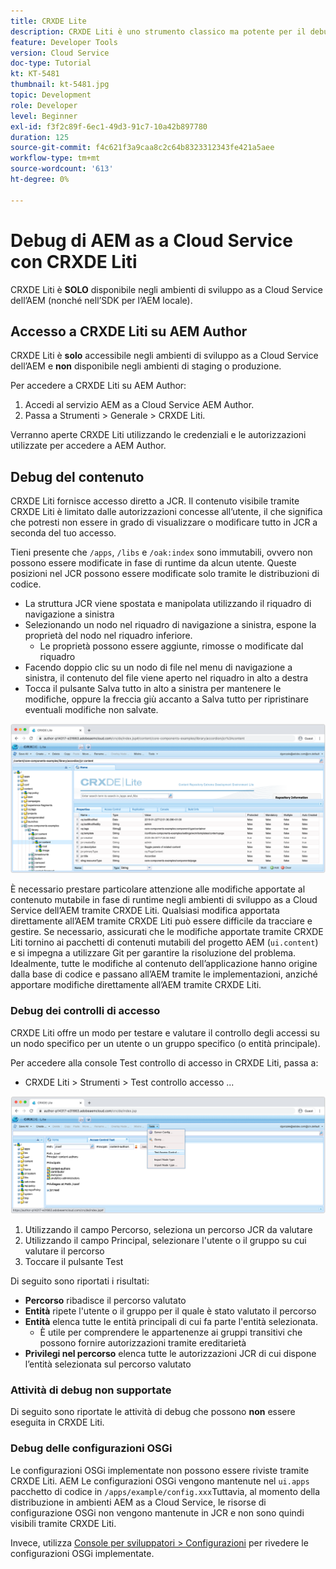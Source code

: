 ```yaml
---
title: CRXDE Lite
description: CRXDE Liti è uno strumento classico ma potente per il debug degli ambienti di sviluppo as a Cloud Service dell’AEM. CRXDE Liti fornisce una suite di funzionalità che consente al debug di esaminare tutte le risorse e le proprietà, manipolare le parti mutabili del JCR e analizzare le autorizzazioni.
feature: Developer Tools
version: Cloud Service
doc-type: Tutorial
kt: KT-5481
thumbnail: kt-5481.jpg
topic: Development
role: Developer
level: Beginner
exl-id: f3f2c89f-6ec1-49d3-91c7-10a42b897780
duration: 125
source-git-commit: f4c621f3a9caa8c2c64b8323312343fe421a5aee
workflow-type: tm+mt
source-wordcount: '613'
ht-degree: 0%

---
```


# Debug di AEM as a Cloud Service con CRXDE Liti

CRXDE Liti è __SOLO__ disponibile negli ambienti di sviluppo as a Cloud Service dell’AEM (nonché nell’SDK per l’AEM locale).

## Accesso a CRXDE Liti su AEM Author

CRXDE Liti è __solo__ accessibile negli ambienti di sviluppo as a Cloud Service dell’AEM e __non__ disponibile negli ambienti di staging o produzione.

Per accedere a CRXDE Liti su AEM Author:

1. Accedi al servizio AEM as a Cloud Service AEM Author.
1. Passa a Strumenti > Generale > CRXDE Liti.

Verranno aperte CRXDE Liti utilizzando le credenziali e le autorizzazioni utilizzate per accedere a AEM Author.

## Debug del contenuto

CRXDE Liti fornisce accesso diretto a JCR. Il contenuto visibile tramite CRXDE Liti è limitato dalle autorizzazioni concesse all’utente, il che significa che potresti non essere in grado di visualizzare o modificare tutto in JCR a seconda del tuo accesso.

Tieni presente che `/apps`, `/libs` e `/oak:index` sono immutabili, ovvero non possono essere modificate in fase di runtime da alcun utente. Queste posizioni nel JCR possono essere modificate solo tramite le distribuzioni di codice.

+ La struttura JCR viene spostata e manipolata utilizzando il riquadro di navigazione a sinistra
+ Selezionando un nodo nel riquadro di navigazione a sinistra, espone la proprietà del nodo nel riquadro inferiore.
   + Le proprietà possono essere aggiunte, rimosse o modificate dal riquadro
+ Facendo doppio clic su un nodo di file nel menu di navigazione a sinistra, il contenuto del file viene aperto nel riquadro in alto a destra
+ Tocca il pulsante Salva tutto in alto a sinistra per mantenere le modifiche, oppure la freccia giù accanto a Salva tutto per ripristinare eventuali modifiche non salvate.

![CRXDE Liti - Debug del contenuto](./assets/crxde-lite/debugging-content.png)

È necessario prestare particolare attenzione alle modifiche apportate al contenuto mutabile in fase di runtime negli ambienti di sviluppo as a Cloud Service dell’AEM tramite CRXDE Liti.
Qualsiasi modifica apportata direttamente all’AEM tramite CRXDE Liti può essere difficile da tracciare e gestire. Se necessario, assicurati che le modifiche apportate tramite CRXDE Liti tornino ai pacchetti di contenuti mutabili del progetto AEM (`ui.content`) e si impegna a utilizzare Git per garantire la risoluzione del problema. Idealmente, tutte le modifiche al contenuto dell’applicazione hanno origine dalla base di codice e passano all’AEM tramite le implementazioni, anziché apportare modifiche direttamente all’AEM tramite CRXDE Liti.

### Debug dei controlli di accesso

CRXDE Liti offre un modo per testare e valutare il controllo degli accessi su un nodo specifico per un utente o un gruppo specifico (o entità principale).

Per accedere alla console Test controllo di accesso in CRXDE Liti, passa a:

+ CRXDE Liti > Strumenti > Test controllo accesso ...

![CRXDE Liti - Test controllo accesso](./assets/crxde-lite/permissions__test-access-control.png)

1. Utilizzando il campo Percorso, seleziona un percorso JCR da valutare
1. Utilizzando il campo Principal, selezionare l&#39;utente o il gruppo su cui valutare il percorso
1. Toccare il pulsante Test

Di seguito sono riportati i risultati:

+ __Percorso__ ribadisce il percorso valutato
+ __Entità__ ripete l&#39;utente o il gruppo per il quale è stato valutato il percorso
+ __Entità__ elenca tutte le entità principali di cui fa parte l&#39;entità selezionata.
   + È utile per comprendere le appartenenze ai gruppi transitivi che possono fornire autorizzazioni tramite ereditarietà
+ __Privilegi nel percorso__ elenca tutte le autorizzazioni JCR di cui dispone l’entità selezionata sul percorso valutato

### Attività di debug non supportate

Di seguito sono riportate le attività di debug che possono __non__ essere eseguita in CRXDE Liti.

### Debug delle configurazioni OSGi

Le configurazioni OSGi implementate non possono essere riviste tramite CRXDE Liti. AEM Le configurazioni OSGi vengono mantenute nel `ui.apps` pacchetto di codice in `/apps/example/config.xxx`Tuttavia, al momento della distribuzione in ambienti AEM as a Cloud Service, le risorse di configurazione OSGi non vengono mantenute in JCR e non sono quindi visibili tramite CRXDE Liti.

Invece, utilizza [Console per sviluppatori > Configurazioni](./developer-console.md#configurations) per rivedere le configurazioni OSGi implementate.

